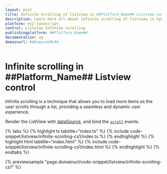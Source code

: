 ```yaml
---
layout: post
title: Infinite scrolling of listview in ##Platform_Name## Listview control | Syncfusion
description: Learn here all about infinite scrolling of listview in Syncfusion ##Platform_Name## Listview control of Syncfusion Essential JS 2 and more.
platform: ej2-javascript
control: Listview Infinite scrolling 
publishingplatform: ##Platform_Name##
documentation: ug
domainurl: ##DomainURL##
---
```


# Infinite scrolling in ##Platform_Name## Listview control

Infinite scrolling is a technique that allows you to load more items as the user scrolls through a list, providing a seamless and dynamic user experience.

Render the ListView with [dataSource](../../api/list-view/#datasource), and bind the [`scroll`](../../api/list-view/#scroll) events.

{% tabs %}
{% highlight ts tabtitle="index.ts" %}
{% include code-snippet/listview/infinite-scrolling-cs1/index.ts %}
{% endhighlight %}
{% highlight html tabtitle="index.html" %}
{% include code-snippet/listview/infinite-scrolling-cs1/index.html %}
{% endhighlight %}
{% endtabs %}
          
{% previewsample "page.domainurl/code-snippet/listview/infinite-scrolling-cs1" %}
